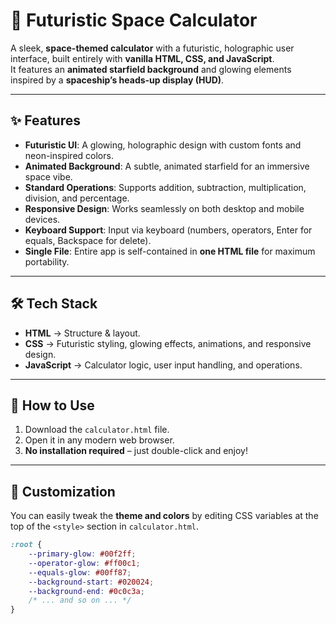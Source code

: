 
# 🚀 Futuristic Space Calculator  

A sleek, **space-themed calculator** with a futuristic, holographic user interface, built entirely with **vanilla HTML, CSS, and JavaScript**.  
It features an **animated starfield background** and glowing elements inspired by a **spaceship’s heads-up display (HUD)**.  

---

## ✨ Features  
- **Futuristic UI**: A glowing, holographic design with custom fonts and neon-inspired colors.  
- **Animated Background**: A subtle, animated starfield for an immersive space vibe.  
- **Standard Operations**: Supports addition, subtraction, multiplication, division, and percentage.  
- **Responsive Design**: Works seamlessly on both desktop and mobile devices.  
- **Keyboard Support**: Input via keyboard (numbers, operators, Enter for equals, Backspace for delete).  
- **Single File**: Entire app is self-contained in **one HTML file** for maximum portability.  

---

## 🛠 Tech Stack  
- **HTML** → Structure & layout.  
- **CSS** → Futuristic styling, glowing effects, animations, and responsive design.  
- **JavaScript** → Calculator logic, user input handling, and operations.  

---

## 🚀 How to Use  
1. Download the `calculator.html` file.  
2. Open it in any modern web browser.  
3. **No installation required** – just double-click and enjoy!  

---

## 🎨 Customization  
You can easily tweak the **theme and colors** by editing CSS variables at the top of the `<style>` section in `calculator.html`.  

```css
:root {
    --primary-glow: #00f2ff;
    --operator-glow: #ff00c1;
    --equals-glow: #00ff87;
    --background-start: #020024;
    --background-end: #0c0c3a;
    /* ... and so on ... */
}
